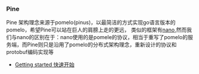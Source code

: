 ### Pine
Pine 架构理念来源于pomelo(pinus)，以最简洁的方式实现go语言版本的pomelo，希望Pine可以站在巨人的肩膀上走的更远，
类似的框架有[nano](https://github.com/lonng/nano),然而我们与nano的区别在于：nano使用的是pomele的协议，相当于重写了pomelo的服务端，而Pine则只是沿用了pomelo的分布式架构理念，重新设计的协议和protobuf编码实现等

+ [Getting started 快速开始](../../wiki)